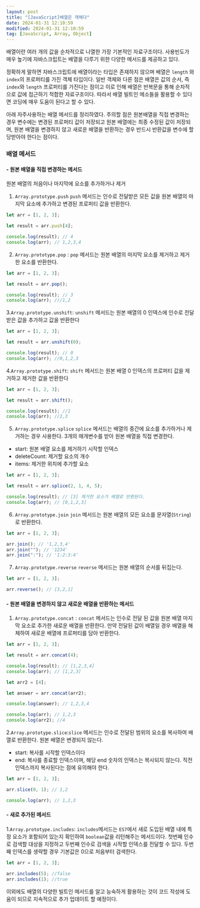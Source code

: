```yaml
---
layout: post
title: "[JavaScript]배열은 객체다"
date: 2024-01-31 12:10:59
modified: 2024-01-31 12:10:59
tag: [JavaScript, Array, Object]
---
```


배열이란 여러 개의 값을 순차적으로 나열한 가장 기본적인 자료구조이다.
사용빈도가 매우 높기에 자바스크립트는 배열을 다루기 위한 다양한 메서드를 제공하고 있다.

정확하게 말하면 자바스크립트에 배열이라는 타입은 존재하지 않으며 배열은 `length` 와 `index`의 프로퍼티를 가진 객체 타입이다.
일반 객체와 다른 점은 배열은 값의 순서, 즉 `index`와 `length` 프로퍼티를 가진다는 점이고 이로 인해 배열은 반복문을 통해 순차적으로 값에 접근하기 적합한 자료구조이다.
따라서 배열 빌트인 메소들을 활용할 수 있다면 코딩에 매우 도움이 된다고 할 수 있다.

아래 자주사용하는 배열 메서드를 정리하였다. 주의할 점은 원본배열을 직접 변경하는 경우 변수에는 변경된 프로퍼티 값이 저장되고 원본 배열에는 최종 수정된 값이 저장되며,
원본 배열을 변경하지 않고 새로운 배열을 반환하는 경우 반드시 반환값을 변수에 할당받아야 한다는 점이다.

### 배열 메서드

#### - 원본 배열을 직접 변경하는 메서드

원본 배열의 처음이나 마지막에 요소를 추가하거나 제거

1. `Array.prototype.push` `push` 메서드는 인수로 전달받은 모든 값을 원본 배열의 마지막 요소에 추가하고 변경된 프로퍼티 값을 반환한다.

```javascript
let arr = [1, 2, 3];

let result = arr.push[4];

console.log(result); // 4
console.log(arr); // 1,2,3,4
```

2. `Array.prototype.pop` : `pop` 메서드는 원본 배열의 마지막 요소를 제거하고 제거한 요소를 반환한다.

```javascript
let arr = [1, 2, 3];

let result = arr.pop();

console.log(result); // 3
console.log(arr); ///1,2
```

3.`Array.prototype.unshift`: `unshift` 메서드는 원본 배열의 0 인덱스에 인수로 전달받은 값을 추가하고 값을 반환한다

```javascript
let arr = [1, 2, 3];

let result = arr.unshift(0);

console.log(result); // 0
console.log(arr); //0,1,2,3
```

4.`Array.prototype.shift`: `shift` 메서드는 원본 배열 0 인덱스의 프로퍼티 값을 제거하고 제거한 값을 반환한다

```javascript
let arr = [1, 2, 3];

let result = arr.shift();

console.log(result); //1
console.log(arr); //2,3
```

5. `Array.prototype.splice` `splice` 메서드는 배열의 중간에 요소를 추가하거나 제거하는 경우 사용한다. 3개의 매개변수를 받아 원본 배열을 직접 변경한다.

- start: 원본 배열 요소를 제거하기 시작할 인덱스
- deleteCount: 제거할 요소의 개수
- items: 제거한 위치에 추가할 요소

```javascript
let arr = [1, 2, 3];

let result = arr.splice(2, 1, 4, 5);

console.log(result); // [3] 제거한 요소가 배열로 반환된다.
console.log(arr); // [0,1,2,3]
```

6. `Array.prototype.join` `join` 메서드는 원본 배열의 모든 요소를 문자열(`String`)로 반환한다.

```javascript
let arr = [1, 2, 3];

arr.join(); // '1,2,3,4'
arr.join(""); // '1234'
arr.join(":"); // '1:2:3:4'
```

7. `Array.prototype.reverse` `reverse` 메서드는 원본 배열의 순서를 뒤집는다.

```javascript
let arr = [1, 2, 3];

arr.reverse(); // [3,2,1]
```

#### - 원본 배열을 변경하지 않고 새로운 배열을 반환하는 메서드

1. `Array.prototype.concat` : `concat` 메서드는 인수로 전달 된 값을 원본 배열 마지막 요소로 추가한 새로운 배열을 반환한다. 만약 전달된 값이 배열일 경우 배열을 해체하여 새로운 배열에 프로퍼티를 담아 반환한다.

```javascript
let arr = [1, 2, 3];

let result = arr.concat(4);

console.log(result); // [1,2,3,4]
console.log(arr); // [1,2,3]

let arr2 = [4];

let answer = arr.concat(arr2);

console.log(answer); // 1,2,3,4

console.log(arr); // 1,2,3
console.log(arr2); //4
```

2.`Array.prototype.slice`:`slice` 메서드는 인수로 전달된 범위의 요소를 복사하여 배열로 반환한다. 원본 배열은 변경되지 않는다.

- start: 복사를 시작할 인덱스이다
- end: 복사를 종료할 인덱스이며, 해당 end 숫자의 인덱스는 복사되지 않는다. 직전 인덱스까지 복사된다는 점에 유의해야 한다.

```javascript
let arr = [1, 2, 3];

arr.slice(0, 1); // 1,2

console.log(arr); // 1,2,3
```

#### - 새로 추가된 메서드

1.`Array.prototype.includes`: `includes`메서드는 `ES7`에서 새로 도입된 배열 내에 특정 요소가 포함되어 있는지 확인하여 `boolean`값을 리턴해주는 메서드이다. 첫번째 인수로 검색할 대상을 지정하고 두번째 인수로 검색을 시작할 인덱스를 전달할 수 있다. 두번째 인덱스를 생략할 경우 기본값은 0으로 처음부터 검색한다.

```javascript
let arr = [1, 2, 3];

arr.includes(5); //false
arr.includes(1); //true
```

이외에도 배열의 다양한 빌트인 메서드를 알고 능숙하게 활용하는 것이 코드 작성에 도움이 되므로 지속적으로 추가 업데이트 할 예정이다.
